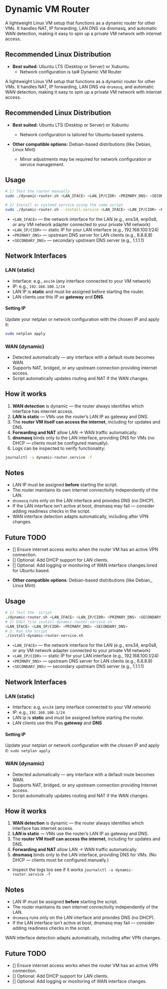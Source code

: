 # Dynamic VM Router
A lightweight Linux VM setup that functions as a dynamic router for other VMs.
It handles NAT, IP forwarding, LAN DNS via dnsmasq, and automatic WAN detection, making it easy to spin up a private VM network with internet access.

## Recommended Linux Distribution
- **Best suited:** Ubuntu LTS (Desktop or Server) or Xubuntu.
  - Network configuration is tai# Dynamic VM Router

A lightweight Linux VM setup that functions as a dynamic router for other VMs.
It handles NAT, IP forwarding, LAN DNS via `dnsmasq`, and automatic WAN detection, making it easy to spin up a private VM network with internet access.

## Recommended Linux Distribution

* **Best suited:** Ubuntu LTS (Desktop or Server) or Xubuntu
  * Network configuration is tailored for Ubuntu-based systems.
* **Other compatible options:** Debian-based distributions (like Debian, Linux Mint)

  * Minor adjustments may be required for network configuration or service management.

## Usage

```bash
# 1) Test the router manually
sudo ./dynamic-router.sh <LAN_IFACE> <LAN_IP/CIDR> <PRIMARY_DNS> <SECONDARY_DNS>

# 2) Install as systemd service using the same script
sudo ./dynamic-router.sh --install-service <LAN_IFACE> <LAN_IP/CIDR> <PRIMARY_DNS> <SECONDARY_DNS>
```

* `<LAN_IFACE>` — the network interface for the LAN (e.g., ens34, enp0s8, or any VM network adapter connected to your private VM network)
* `<LAN_IP/CIDR>` — static IP for your LAN interface (e.g., 192.168.100.1/24)
* `<PRIMARY_DNS>` — upstream DNS server for LAN clients (e.g., 8.8.8.8)
* `<SECONDARY_DNS>` — secondary upstream DNS server (e.g., 1.1.1.1)

## Network Interfaces

### LAN (static)

* Interface: e.g., `ens34` (any interface connected to your VM network)
* IP: e.g., `192.168.100.1/24`
* LAN IP is **static** and must be assigned before starting the router.
* LAN clients use this IP as **gateway** and **DNS**.

#### Setting IP

Update your netplan or network configuration with the chosen IP and apply it:

```bash
sudo netplan apply
```

### WAN (dynamic)

* Detected automatically — any interface with a default route becomes WAN.
* Supports NAT, bridged, or any upstream connection providing internet access.
* Script automatically updates routing and NAT if the WAN changes.

## How it works

1. **WAN detection** is dynamic — the router always identifies which interface has internet access.
2. **LAN is static** — VMs use the router’s LAN IP as gateway and DNS.
3. The **router VM itself can access the internet**, including for updates and DNS.
4. **Forwarding and NAT** allow LAN → WAN traffic automatically.
5. **dnsmasq** binds only to the LAN interface, providing DNS for VMs (no DHCP — clients must be configured manually).
6. Logs can be inspected to verify functionality:

```bash
journalctl -u dynamic-router.service -f
```

## Notes

* LAN IP must be assigned **before** starting the script.
* The router maintains its own internet connectivity independently of the LAN.
* `dnsmasq` runs only on the LAN interface and provides DNS (no DHCP).
* If the LAN interface isn’t active at boot, dnsmasq may fail — consider adding readiness checks in the script.
* WAN interface detection adapts automatically, including after VPN changes.

## Future TODO

* [] Ensure internet access works when the router VM has an active VPN connection.
* [] Optional: Add DHCP support for LAN clients.
* [] Optional: Add logging or monitoring of WAN interface changes.lored for Ubuntu based.
- **Other compatible options**: Debian-based distributions (like Debian,, Linux Mint)
## Usage
```bash
# 1) Test the  script 
./dynamic-router.sh <LAN_IFACE> <LAN_IP/CIDR> <PRIMARY_DNS> <SECONDARY_DNS>
# 2) Edit file install-dynamic-router-service.sh
<LAN_IFACE> <LAN_IP/CIDR> <PRIMARY_DNS> <SECONDARY_DNS>
# 3. Run the script
./install-dynamic-router-service.sh
```
- `<LAN_IFACE>` — the network interface for the LAN (e.g., ens34, enp0s8, or any VM network adapter connected to your private VM network)
- `<LAN_IP/CIDR>` — static IP for your LAN interface (e.g., 192.168.100.1/24)
- `<PRIMARY_DNS>` — upstream DNS server for LAN clients (e.g., 8.8.8.8)
- `<SECONDARY_DNS>` — secondary upstream DNS server (e.g., 1.1.1.1)
## Network Interfaces
### LAN (static)
- Interface: e.g, `ens34` (amy interface connected to your VM network)
- IP: e.g., `192.168.100.1/24`
- LAN ip is **static** and must be assigned before starting the router.
- LAN clients use this IPas **gateway** and **DNS**
#### Setting IP
Update your netplan or network configuration with the chosen IP and apply it:
`sudo netplan apply`

### WAN (dynamic)
- Detected automatically — any interface with a default route becomes WAN.
- Supports NAT, bridged, or any upstream connection providing Internet access.
- Script automatically updates routing and NAT if the WAN changes.

## How it works
1. **WAN detection** is dynamic — the router always identifies which interface has internet access.
2. **LAN is static** — VMs use the router’s LAN IP as gateway and DNS.
3. The **router VM itself can access the internet**, including for updates and DNS.
4. **Forwarding and NAT** allow LAN → WAN traffic automatically.
5. **dnsmasq** binds only to the LAN interface, providing DNS for VMs. (No DHCP — clients must be configured manually.)
- Inspect the logs too see if it works `journalctl -u dynamic-router.service -f`

## Notes
- LAN IP must be assigned **before** starting the script.
- The router maintains its own internet connectivity independently of the LAN.
- `dnsmasq` runs only on the LAN interface and provides DNS (no DHCP).
- If the LAN interface isn’t active at boot, dnsmasq may fail — consider adding readiness checks in the script.

WAN interface detection adapts automatically, including after VPN changes.
## Future TODO
- [] Ensure internet access works when the router VM has an active VPN connection.
- [] Optional: Add DHCP support for LAN clients.
- [] Optional: Add logging or monitoring of WAN interface changes.
